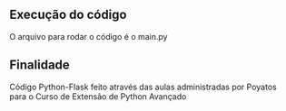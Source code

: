 ## Execução do código

O arquivo para rodar o código é o main.py

## Finalidade

Código Python-Flask feito através das aulas administradas por Poyatos para o Curso de Extensão de Python Avançado
